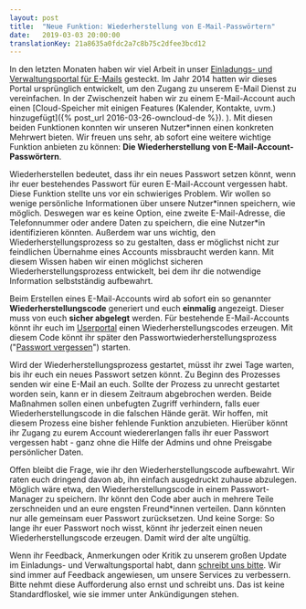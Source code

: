 ```yaml
---
layout: post
title:  "Neue Funktion: Wiederherstellung von E-Mail-Passwörtern"
date:   2019-03-03 20:00:00
translationKey: 21a8635a0fdc2a7c8b75c2dfee3bcd12
---
```



In den letzten Monaten haben wir viel Arbeit in unser [Einladungs- und Verwaltungsportal für E-Mails](https://users.systemli.org) gesteckt. Im Jahr  2014 hatten wir dieses Portal ursprünglich entwickelt, um den Zugang zu unserem E-Mail Dienst zu vereinfachen. In der Zwischenzeit haben wir zu einem E-Mail-Account auch einen [Cloud-Speicher mit einigen Features (Kalender, Kontakte, uvm.) hinzugefügt]({% post_url 2016-03-26-owncloud-de %}).
). Mit diesen beiden Funktionen konnten wir unseren Nutzer\*innen einen konkreten Mehrwert bieten. Wir freuen uns sehr, ab sofort eine weitere wichtige Funktion anbieten zu können: **Die Wiederherstellung von E-Mail-Account-Passwörtern**.

<!--more-->

Wiederherstellen bedeutet, dass ihr ein neues Passwort setzen könnt, wenn ihr euer bestehendes Passwort für euren E-Mail-Account vergessen habt. Diese Funktion stellte uns vor ein schwieriges Problem. Wir wollen so wenige persönliche Informationen über unsere Nutzer\*innen speichern, wie möglich. Deswegen war es keine Option, eine zweite E-Mail-Adresse, die Telefonnummer oder andere Daten zu speichern, die eine Nutzer\*in identifizieren könnten. Außerdem war uns wichtig, den Wiederherstellungsprozess so zu gestalten, dass er möglichst nicht zur feindlichen Übernahme eines Accounts missbraucht werden kann. Mit diesem Wissen haben wir einen möglichst sicheren Wiederherstellungsprozess entwickelt, bei dem ihr die notwendige Information selbstständig aufbewahrt.

Beim Erstellen eines E-Mail-Accounts wird ab sofort ein so genannter **Wiederherstellungscode** generiert und euch **einmalig** angezeigt. Dieser muss von euch **sicher abgelegt** werden. Für bestehende E-Mail-Accounts könnt ihr euch im [Userportal](https://users.systemli.org) einen Wiederherstellungscodes erzeugen. Mit diesem Code könnt ihr später den Passwortwiederherstellungsprozess ("[Passwort vergessen](https://users.systemli.org/recovery)") starten.

Wird der Wiederherstellungsprozess gestartet, müsst ihr zwei Tage warten, bis ihr euch ein neues Passwort setzen könnt. Zu Beginn des Prozesses senden wir eine E-Mail an euch. Sollte der Prozess zu unrecht gestartet worden sein, kann er in diesem Zeitraum abgebrochen werden. Beide Maßnahmen sollen einen unbefugten Zugriff verhindern, falls euer Wiederherstellungscode in die falschen Hände gerät.
Wir hoffen, mit diesem Prozess eine bisher fehlende Funktion anzubieten. Hierüber könnt ihr  Zugang zu eurem Account wiedererlangen falls ihr euer Passwort vergessen habt - ganz ohne die Hilfe der Admins und ohne Preisgabe persönlicher Daten.

Offen bleibt die Frage, wie ihr den Wiederherstellungscode aufbewahrt. Wir raten euch dringend davon ab, ihn einfach ausgedruckt zuhause abzulegen. Möglich wäre etwa, den Wiederherstellungscode in einem Passwort-Manager zu speichern. Ihr könnt den Code aber auch in mehrere Teile zerschneiden und an eure engsten Freund\*innen verteilen. Dann könnten nur alle gemeinsam euer Passwort zurücksetzen. Und keine Sorge: So lange ihr euer Passwort noch wisst, könnt ihr jederzeit einen neuen Wiederherstellungscode erzeugen. Damit wird der alte ungültig.

Wenn ihr Feedback, Anmerkungen oder Kritik zu unserem großen Update im Einladungs- und Verwaltungsportal habt, dann [schreibt uns bitte](/kontakt.html). Wir sind immer auf Feedback angewiesen, um unsere Services zu verbessern. Bitte nehmt diese Aufforderung also ernst und schreibt uns. Das ist keine Standardfloskel, wie sie immer unter Ankündigungen stehen.
